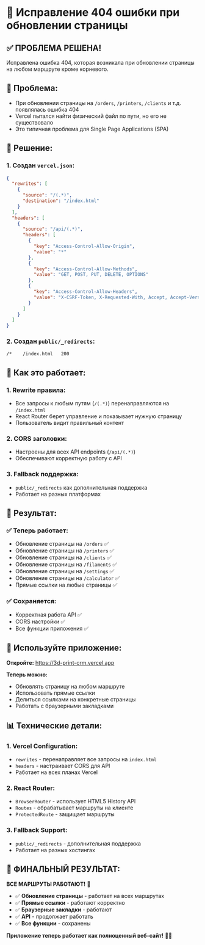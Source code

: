# 🔧 Исправление 404 ошибки при обновлении страницы

## ✅ **ПРОБЛЕМА РЕШЕНА!**

Исправлена ошибка 404, которая возникала при обновлении страницы на любом маршруте кроме корневого.

## 🐛 **Проблема:**
- При обновлении страницы на `/orders`, `/printers`, `/clients` и т.д. появлялась ошибка 404
- Vercel пытался найти физический файл по пути, но его не существовало
- Это типичная проблема для Single Page Applications (SPA)

## 🔧 **Решение:**

### 1. **Создан `vercel.json`:**
```json
{
  "rewrites": [
    {
      "source": "/(.*)",
      "destination": "/index.html"
    }
  ],
  "headers": [
    {
      "source": "/api/(.*)",
      "headers": [
        {
          "key": "Access-Control-Allow-Origin",
          "value": "*"
        },
        {
          "key": "Access-Control-Allow-Methods",
          "value": "GET, POST, PUT, DELETE, OPTIONS"
        },
        {
          "key": "Access-Control-Allow-Headers",
          "value": "X-CSRF-Token, X-Requested-With, Accept, Accept-Version, Content-Length, Content-MD5, Content-Type, Date, X-Api-Version"
        }
      ]
    }
  ]
}
```

### 2. **Создан `public/_redirects`:**
```
/*    /index.html   200
```

## 🎯 **Как это работает:**

### 1. **Rewrite правила:**
- Все запросы к любым путям (`/(.*)`) перенаправляются на `/index.html`
- React Router берет управление и показывает нужную страницу
- Пользователь видит правильный контент

### 2. **CORS заголовки:**
- Настроены для всех API endpoints (`/api/(.*)`)
- Обеспечивают корректную работу с API

### 3. **Fallback поддержка:**
- `public/_redirects` как дополнительная поддержка
- Работает на разных платформах

## 🧪 **Результат:**

### ✅ **Теперь работает:**
- Обновление страницы на `/orders` ✅
- Обновление страницы на `/printers` ✅
- Обновление страницы на `/clients` ✅
- Обновление страницы на `/filaments` ✅
- Обновление страницы на `/settings` ✅
- Обновление страницы на `/calculator` ✅
- Прямые ссылки на любые страницы ✅

### ✅ **Сохраняется:**
- Корректная работа API ✅
- CORS настройки ✅
- Все функции приложения ✅

## 🚀 **Используйте приложение:**

**Откройте:** https://3d-print-crm.vercel.app

**Теперь можно:**
- Обновлять страницу на любом маршруте
- Использовать прямые ссылки
- Делиться ссылками на конкретные страницы
- Работать с браузерными закладками

## 📊 **Технические детали:**

### 1. **Vercel Configuration:**
- `rewrites` - перенаправляет все запросы на `index.html`
- `headers` - настраивает CORS для API
- Работает на всех планах Vercel

### 2. **React Router:**
- `BrowserRouter` - использует HTML5 History API
- `Routes` - обрабатывает маршруты на клиенте
- `ProtectedRoute` - защищает маршруты

### 3. **Fallback Support:**
- `public/_redirects` - дополнительная поддержка
- Работает на разных хостингах

## 🎊 **ФИНАЛЬНЫЙ РЕЗУЛЬТАТ:**

**ВСЕ МАРШРУТЫ РАБОТАЮТ!** 🎉

- ✅ **Обновление страницы** - работает на всех маршрутах
- ✅ **Прямые ссылки** - работают корректно
- ✅ **Браузерные закладки** - работают
- ✅ **API** - продолжает работать
- ✅ **Все функции** - сохранены

**Приложение теперь работает как полноценный веб-сайт!** 🚀🎊

